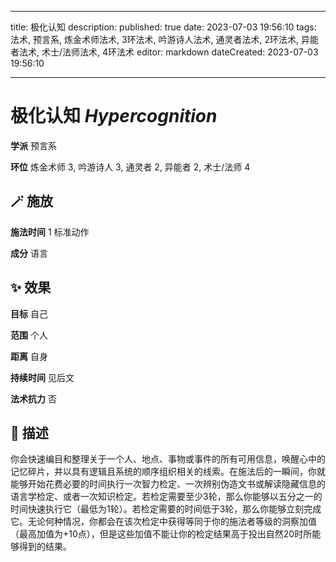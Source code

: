 
---
title: 极化认知
description: 
published: true
date: 2023-07-03 19:56:10
tags: 法术, 预言系, 炼金术师法术, 3环法术, 吟游诗人法术, 通灵者法术, 2环法术, 异能者法术, 术士/法师法术, 4环法术
editor: markdown
dateCreated: 2023-07-03 19:56:10

---

# **极化认知** *Hypercognition*

**学派** 预言系 

**环位** 炼金术师 3, 吟游诗人 3, 通灵者 2, 异能者 2, 术士/法师 4

## 🪄 施放

**施法时间** 1 标准动作

**成分** 语言

## ✨ 效果 

**目标** 自己 

**范围** 个人

**距离** 自身  

**持续时间** 见后文 

**法术抗力** 否

## 📖 描述

你会快速编目和整理关于一个人、地点、事物或事件的所有可用信息，唤醒心中的记忆碎片，并以具有逻辑且系统的顺序组织相关的线索。在施法后的一瞬间，你就能够开始花费必要的时间执行一次智力检定、一次辨别伪造文书或解读隐藏信息的语言学检定、或者一次知识检定。若检定需要至少3轮，那么你能够以五分之一的时间快速执行它（最低为1轮）。若检定需要的时间低于3轮，那么你能够立刻完成它。无论何种情况，你都会在该次检定中获得等同于你的施法者等级的洞察加值（最高加值为+10点），但是这些加值不能让你的检定结果高于投出自然20时所能够得到的结果。
    